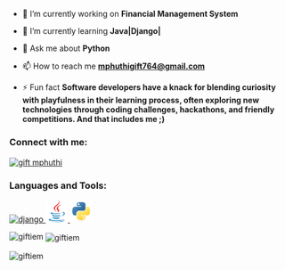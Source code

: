 - 🔭 I’m currently working on **Financial Management System**

- 🌱 I’m currently learning **Java|Django|**

- 💬 Ask me about **Python**

- 📫 How to reach me **mphuthigift764@gmail.com**

- ⚡ Fun fact **Software developers have a knack for blending curiosity with playfulness in their learning process, often exploring new technologies through coding challenges, hackathons, and friendly competitions. And that includes me ;)**

<h3 align="left">Connect with me:</h3>
<p align="left">
<a href="https://linkedin.com/in/gift mphuthi" target="blank"><img align="center" src="https://raw.githubusercontent.com/rahuldkjain/github-profile-readme-generator/master/src/images/icons/Social/linked-in-alt.svg" alt="gift mphuthi" height="30" width="40" /></a>
</p>

<h3 align="left">Languages and Tools:</h3>
<p align="left"> <a href="https://www.djangoproject.com/" target="_blank" rel="noreferrer"> <img src="https://cdn.worldvectorlogo.com/logos/django.svg" alt="django" width="40" height="40"/> </a> <a href="https://www.java.com" target="_blank" rel="noreferrer"> <img src="https://raw.githubusercontent.com/devicons/devicon/master/icons/java/java-original.svg" alt="java" width="40" height="40"/> </a> <a href="https://www.python.org" target="_blank" rel="noreferrer"> <img src="https://raw.githubusercontent.com/devicons/devicon/master/icons/python/python-original.svg" alt="python" width="40" height="40"/> </a> </p>

<p><img align="left" src="https://github-readme-stats.vercel.app/api/top-langs?username=giftiem&show_icons=true&locale=en&layout=compact" alt="giftiem" /></p>

<p>&nbsp;<img align="center" src="https://github-readme-stats.vercel.app/api?username=giftiem&show_icons=true&locale=en" alt="giftiem" /></p>

<p><img align="center" src="https://github-readme-streak-stats.herokuapp.com/?user=giftiem&" alt="giftiem" /></p>

